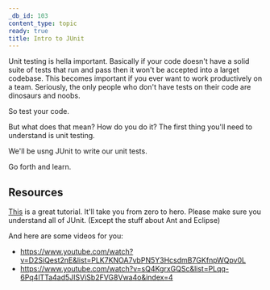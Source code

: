 ```yaml
---
_db_id: 103
content_type: topic
ready: true
title: Intro to JUnit
---
```


Unit testing is hella important. Basically if your code doesn't have a solid suite of tests that run and pass then it won't be accepted into a larget codebase. This becomes important if you ever want to work productively on a team. Seriously, the only people who don't have tests on their code are dinosaurs and noobs.

So test your code.

But what does that mean? How do you do it? The first thing you'll need to understand is unit testing.

We'll be usng JUnit to write our unit tests.

Go forth and learn.

## Resources

[This](https://www.tutorialspoint.com/junit/index.htm) is a great tutorial. It'll take you from zero to hero. Please make sure you understand all of JUnit. (Except the stuff about Ant and Eclipse)

And here are some videos for you:

- https://www.youtube.com/watch?v=D2SiQest2nE&list=PLK7KNOA7vbPN5Y3HcsdmB7GKfnpWQpv0L
- https://www.youtube.com/watch?v=sQ4KgrxGQSc&list=PLqq-6Pq4lTTa4ad5JISViSb2FVG8Vwa4o&index=4